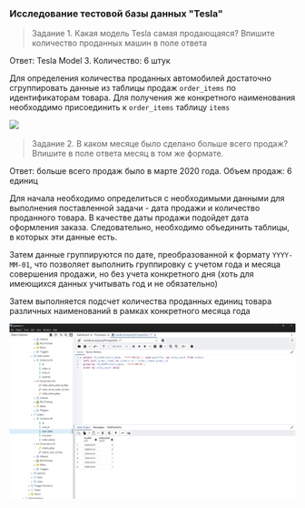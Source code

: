 ### Исследование тестовой базы данных "Tesla"

> Задание 1. Какая модель Tesla самая продающаяся? Впишите количество проданных машин в поле ответа

Ответ: Tesla Model 3. Количество: 6 штук

Для определения количества проданных автомобилей достаточно сгруппировать данные из таблицы продаж `order_items` по идентификаторам товара. Для получения же конкретного наименования необходдимо присоединить к `order_items` таблицу `items`

![](/img/Screenshot_1.png)

> Задание 2. В каком месяце было сделано больше всего продаж? Впишите в поле ответа месяц в том же формате.

Ответ: больше всего продаж было в марте 2020 года. Объем продаж: 6 единиц

Для начала необходимо определиться с необходимыми данными для выполнения поставленной задачи - дата продажи и количество проданного товара. В качестве даты продажи подойдет дата оформления заказа. Следовательно, необходимо объединить таблицы, в которых эти данные есть.

Затем данные группируются по дате, преобразованной к формату `YYYY-MM-01`, что позволяет выполнить группировку с учетом года и месяца совершения продажи, но без учета конкретного дня (хоть для имеющихся данных учитывать год и не обязательно)

Затем выполняется подсчет количества проданных единиц товара различных наименований в рамках конкретного месяца года

![](./img/Screenshot_2.png)



![]()
![]()